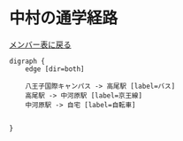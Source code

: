 # 中村の通学経路

[メンバー表に戻る](member.md#メンバー表)

```graphviz
digraph {
    edge [dir=both]
    
    八王子国際キャンパス -> 高尾駅 [label=バス]
    高尾駅 -> 中河原駅 [label=京王線]
    中河原駅 -> 自宅 [label=自転車]
   

}
```
